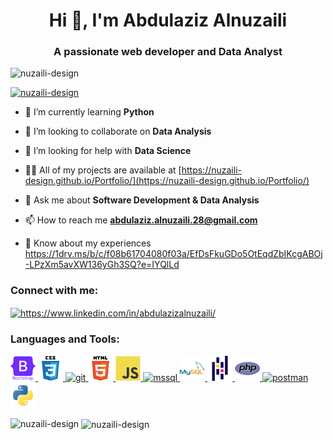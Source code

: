 

<h1 align="center">Hi 👋, I'm Abdulaziz Alnuzaili</h1>
<h3 align="center">A passionate web developer and Data Analyst</h3>

<p align="left"> <img src="https://komarev.com/ghpvc/?username=nuzaili-design&label=Profile%20views&color=0e75b6&style=flat" alt="nuzaili-design" /> </p>

<p align="left"> <a href="https://github.com/ryo-ma/github-profile-trophy"><img src="https://github-profile-trophy.vercel.app/?username=nuzaili-design" alt="nuzaili-design" /></a> </p>

- 🌱 I’m currently learning **Python**

- 👯 I’m looking to collaborate on **Data Analysis**

- 🤝 I’m looking for help with **Data Science**

- 👨‍💻 All of my projects are available at [https://nuzaili-design.github.io/Portfolio/](https://nuzaili-design.github.io/Portfolio/)

- 💬 Ask me about **Software Development & Data Analysis**

- 📫 How to reach me **abdulaziz.alnuzaili.28@gmail.com**

- 📄 Know about my experiences https://1drv.ms/b/c/f08b61704080f03a/EfDsFkuGDo5OtEqdZbIKcgABOj-LPzXm5avXW136yGh3SQ?e=IYQlLd

<h3 align="left">Connect with me:</h3>
<p align="left">
<a href="https://linkedin.com/in/https://www.linkedin.com/in/abdulazizalnuzaili/" target="blank"><img align="center" src="https://raw.githubusercontent.com/rahuldkjain/github-profile-readme-generator/master/src/images/icons/Social/linked-in-alt.svg" alt="https://www.linkedin.com/in/abdulazizalnuzaili/" height="30" width="40" /></a>
</p>

<h3 align="left">Languages and Tools:</h3>
<p align="left"> <a href="https://getbootstrap.com" target="_blank" rel="noreferrer"> <img src="https://raw.githubusercontent.com/devicons/devicon/master/icons/bootstrap/bootstrap-plain-wordmark.svg" alt="bootstrap" width="40" height="40"/> </a> <a href="https://www.w3schools.com/css/" target="_blank" rel="noreferrer"> <img src="https://raw.githubusercontent.com/devicons/devicon/master/icons/css3/css3-original-wordmark.svg" alt="css3" width="40" height="40"/> </a> <a href="https://git-scm.com/" target="_blank" rel="noreferrer"> <img src="https://www.vectorlogo.zone/logos/git-scm/git-scm-icon.svg" alt="git" width="40" height="40"/> </a> <a href="https://www.w3.org/html/" target="_blank" rel="noreferrer"> <img src="https://raw.githubusercontent.com/devicons/devicon/master/icons/html5/html5-original-wordmark.svg" alt="html5" width="40" height="40"/> </a> <a href="https://developer.mozilla.org/en-US/docs/Web/JavaScript" target="_blank" rel="noreferrer"> <img src="https://raw.githubusercontent.com/devicons/devicon/master/icons/javascript/javascript-original.svg" alt="javascript" width="40" height="40"/> </a> <a href="https://www.microsoft.com/en-us/sql-server" target="_blank" rel="noreferrer"> <img src="https://www.svgrepo.com/show/303229/microsoft-sql-server-logo.svg" alt="mssql" width="40" height="40"/> </a> <a href="https://www.mysql.com/" target="_blank" rel="noreferrer"> <img src="https://raw.githubusercontent.com/devicons/devicon/master/icons/mysql/mysql-original-wordmark.svg" alt="mysql" width="40" height="40"/> </a> <a href="https://pandas.pydata.org/" target="_blank" rel="noreferrer"> <img src="https://raw.githubusercontent.com/devicons/devicon/2ae2a900d2f041da66e950e4d48052658d850630/icons/pandas/pandas-original.svg" alt="pandas" width="40" height="40"/> </a> <a href="https://www.php.net" target="_blank" rel="noreferrer"> <img src="https://raw.githubusercontent.com/devicons/devicon/master/icons/php/php-original.svg" alt="php" width="40" height="40"/> </a> <a href="https://postman.com" target="_blank" rel="noreferrer"> <img src="https://www.vectorlogo.zone/logos/getpostman/getpostman-icon.svg" alt="postman" width="40" height="40"/> </a> <a href="https://www.python.org" target="_blank" rel="noreferrer"> <img src="https://raw.githubusercontent.com/devicons/devicon/master/icons/python/python-original.svg" alt="python" width="40" height="40"/> </a> </p>

<p><img align="left" src="https://github-readme-stats.vercel.app/api/top-langs?username=nuzaili-design&show_icons=true&locale=en&layout=compact" alt="nuzaili-design" /></p>

<p>&nbsp;<img align="center" src="https://github-readme-stats.vercel.app/api?username=nuzaili-design&show_icons=true&locale=en" alt="nuzaili-design" /></p>
